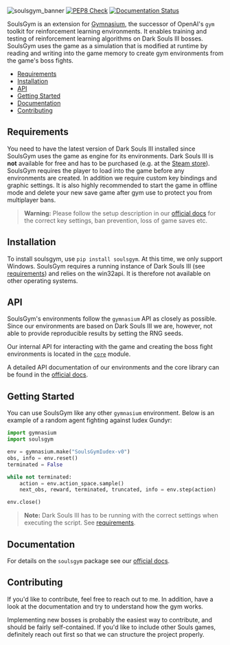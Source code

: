 ![soulsgym_banner](https://raw.githubusercontent.com/amacati/SoulsGym/master/docs/img/soulsgym_banner.png)
[![PEP8 Check](https://github.com/amacati/SoulsGym/actions/workflows/github-actions.yaml/badge.svg)](https://github.com/amacati/SoulsGym/actions/workflows/github-actions.yaml)   [![Documentation Status](https://readthedocs.org/projects/soulsgym/badge/?version=latest)](https://soulsgym.readthedocs.io/en/latest/?badge=latest)

SoulsGym is an extension for [Gymnasium](https://github.com/Farama-Foundation/Gymnasium), the successor of OpenAI's `gym` toolkit for reinforcement learning environments. It enables training and testing of reinforcement learning algorithms on Dark Souls III bosses.
SoulsGym uses the game as a simulation that is modified at runtime by reading and writing into the game memory to create gym environments from the game's boss fights.

- [Requirements](#requirements)
- [Installation](#installation)
- [API](#api)
- [Getting Started](#getting-started)
- [Documentation](#documentation)
- [Contributing](#contributing)

## Requirements
You need to have the latest version of Dark Souls III installed since SoulsGym uses the game as engine for its environments. Dark Souls III is **not** available for free and has to be purchased (e.g. at the [Steam store](https://store.steampowered.com/app/374320/DARK_SOULS_III/)). SoulsGym requires the player to load into the game before any environments are created. In addition we require custom key bindings and graphic settings. It is also highly recommended to start the game in offline mode and delete your new save game after gym use to protect you from multiplayer bans.

> **Warning:** Please follow the setup description in our [official docs](https://soulsgym.readthedocs.io/en/latest/index.html) for the correct key settings, ban prevention, loss of game saves etc.

## Installation
To install soulsgym, use `pip install soulsgym`. At this time, we only support Windows. SoulsGym requires a running instance of Dark Souls III (see [requirements](#requirements)) and relies on the win32api. It is therefore not available on other operating systems.

## API
SoulsGym's environments follow the `gymnasium` API as closely as possible. Since our environments are based on Dark Souls III we are, however, not able to provide reproducible results by setting the RNG seeds.

Our internal API for interacting with the game and creating the boss fight environments is located in the [`core`](soulsgym/core/) module. 

A detailed API documentation of our environments and the core library can be found in the [official docs](https://soulsgym.readthedocs.io/en/latest/index.html).

## Getting Started
You can use SoulsGym like any other `gymnasium` environment. Below is an example of a random agent fighting against Iudex Gundyr:

```python
import gymnasium
import soulsgym

env = gymnasium.make("SoulsGymIudex-v0")
obs, info = env.reset()
terminated = False

while not terminated:
    action = env.action_space.sample()
    next_obs, reward, terminated, truncated, info = env.step(action)

env.close()
```
> **Note:** Dark Souls III has to be running with the correct settings when executing the script. See [requirements](#requirements).
## Documentation
For details on the `soulsgym` package see our [official docs](https://soulsgym.readthedocs.io/en/latest/index.html).

## Contributing
If you'd like to contribute, feel free to reach out to me. In addition, have a look at the documentation and try to understand how the gym works.  

Implementing new bosses is probably the easiest way to contribute, and should be fairly self-contained. If you'd like to include other Souls games, definitely reach out first so that we can structure the project properly.
